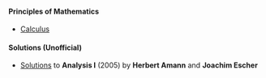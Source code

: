 #### Principles of Mathematics

* [Calculus](/calculus/calculus.html)

#### Solutions (Unofficial)

* [Solutions](/aa-analysis/am-analysis-solutions.html) to **Analysis I** (2005) by **Herbert Amann** and **Joachim Escher**


